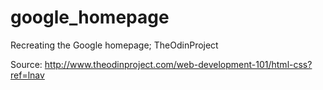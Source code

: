 google_homepage
===============

Recreating the Google homepage; TheOdinProject

Source: http://www.theodinproject.com/web-development-101/html-css?ref=lnav